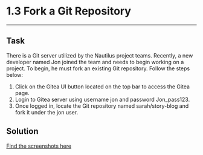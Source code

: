 # 1.3 Fork a Git Repository
---
## Task
There is a Git server utilized by the Nautilus project teams. Recently, a new developer named Jon joined the team and needs to begin working on a project. To begin, he must fork an existing Git repository. Follow the steps below:

1. Click on the Gitea UI button located on the top bar to access the Gitea page.
2. Login to Gitea server using username jon and password Jon_pass123.
3. Once logged in, locate the Git repository named sarah/story-blog and fork it under the jon user.  
## Solution
[Find the screenshots here](screens/git-1.3.pdf)
